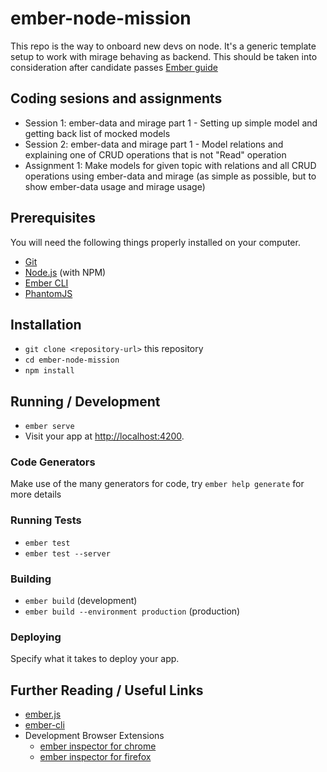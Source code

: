# ember-node-mission

This repo is the way to onboard new devs on node. It's a generic template setup to work with mirage behaving as backend. This should be taken into consideration after candidate passes [Ember guide](https://guides.emberjs.com/)

## Coding sesions and assignments

* Session 1: ember-data and mirage part 1 - Setting up simple model and getting back list of mocked models
* Session 2: ember-data and mirage part 1 - Model relations and explaining one of CRUD operations that is not "Read" operation
* Assignment 1: Make models for given topic with relations and all CRUD operations using ember-data and mirage (as simple as possible, but to show ember-data usage and mirage usage)

## Prerequisites

You will need the following things properly installed on your computer.

* [Git](https://git-scm.com/)
* [Node.js](https://nodejs.org/) (with NPM)
* [Ember CLI](https://ember-cli.com/)
* [PhantomJS](http://phantomjs.org/)

## Installation

* `git clone <repository-url>` this repository
* `cd ember-node-mission`
* `npm install`

## Running / Development

* `ember serve`
* Visit your app at [http://localhost:4200](http://localhost:4200).

### Code Generators

Make use of the many generators for code, try `ember help generate` for more details

### Running Tests

* `ember test`
* `ember test --server`

### Building

* `ember build` (development)
* `ember build --environment production` (production)

### Deploying

Specify what it takes to deploy your app.

## Further Reading / Useful Links

* [ember.js](http://emberjs.com/)
* [ember-cli](https://ember-cli.com/)
* Development Browser Extensions
  * [ember inspector for chrome](https://chrome.google.com/webstore/detail/ember-inspector/bmdblncegkenkacieihfhpjfppoconhi)
  * [ember inspector for firefox](https://addons.mozilla.org/en-US/firefox/addon/ember-inspector/)
